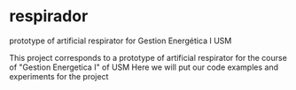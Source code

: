 # respirador
prototype of artificial respirator for Gestion Energética I USM

This project corresponds to a prototype of artificial respirator for the course of "Gestion Energetica I" of USM
Here we will put our code examples and experiments for the project
